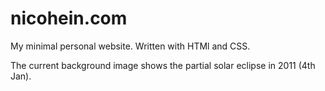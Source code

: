 # nicohein.com

My minimal personal website.
Written with HTMl and CSS.

The current background image shows the partial solar eclipse in 2011 (4th Jan).
